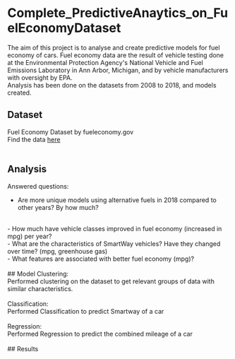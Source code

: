# Complete_PredictiveAnaytics_on_FuelEconomyDataset
The aim of this project is to analyse and create predictive models for fuel economy of cars. Fuel economy data are the result of vehicle testing done at the Environmental Protection Agency's National Vehicle and Fuel Emissions Laboratory in Ann Arbor, Michigan, and by vehicle manufacturers with oversight by EPA.
<br />
Analysis has been done on the datasets from 2008 to 2018, and models created.

## Dataset
Fuel Economy Dataset by fueleconomy.gov 
<br />
Find the data [here](https://www.fueleconomy.gov/feg/download.shtml)
<br /><br />
## Analysis
Answered questions:
<br />
- Are more unique models using alternative fuels in 2018 compared to other years? By how much?
<br />
- How much have vehicle classes improved in fuel economy (increased in mpg) per year?
<br />
- What are the characteristics of SmartWay vehicles? Have they changed over time? (mpg, greenhouse gas)
<br />
- What features are associated with better fuel economy (mpg)?
<br /><br />
## Model
Clustering:
<br />
Performed clustering on the dataset to get relevant groups of data with similar characteristics.
<br />
<br />
Classification:
<br />
Performed Classification to predict Smartway of a car
<br />
<br />
Regression:
<br />
Performed Regression to predict the combined mileage of a car
<br /><br />
## Results

